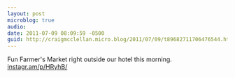 ```yaml
---
layout: post
microblog: true
audio: 
date: 2011-07-09 08:09:59 -0500
guid: http://craigmcclellan.micro.blog/2011/07/09/t89682711706476544.html
---
```

Fun Farmer's Market right outside our hotel this morning.  [instagr.am/p/HRyhB/](http://instagr.am/p/HRyhB/)
